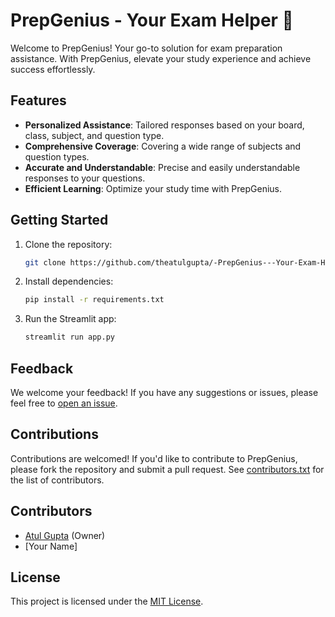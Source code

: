 # PrepGenius - Your Exam Helper 🚀

Welcome to PrepGenius! Your go-to solution for exam preparation assistance. With PrepGenius, elevate your study experience and achieve success effortlessly.

## Features

- **Personalized Assistance**: Tailored responses based on your board, class, subject, and question type.
- **Comprehensive Coverage**: Covering a wide range of subjects and question types.
- **Accurate and Understandable**: Precise and easily understandable responses to your questions.
- **Efficient Learning**: Optimize your study time with PrepGenius.

## Getting Started

1. Clone the repository:
   ```bash
   git clone https://github.com/theatulgupta/-PrepGenius---Your-Exam-Helper.git
   ```
1. Install dependencies:
   ```bash
   pip install -r requirements.txt
   ```
1. Run the Streamlit app:
   ```bash
   streamlit run app.py
   ```

## Feedback

We welcome your feedback! If you have any suggestions or issues, please feel free to [open an issue](https://github.com/theatulgupta/-PrepGenius---Your-Exam-Helper/issues).

## Contributions

Contributions are welcomed! If you'd like to contribute to PrepGenius, please fork the repository and submit a pull request. See [contributors.txt](contributors.txt) for the list of contributors.

## Contributors

- [Atul Gupta](https://github.com/theatulgupta) (Owner)
- [Your Name]

## License

This project is licensed under the [MIT License](LICENSE).
